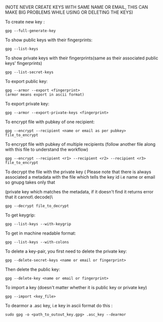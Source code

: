 (NOTE NEVER CREATE KEYS WITH SAME NAME OR EMAIL, THIS CAN MAKE BIG PROBLEMS WHILE USING OR DELETING THE KEYS)

To create new key : 
```
gpg --full-generate-key
```        
To show public keys with their fingerprints:
```
gpg --list-keys
```   

To show private keys with their fingerprints(same as their associated public keys' fingerprints)
```
gpg --list-secret-keys
```       
        
To export public key:
```
gpg --armor --export <fingerprint>
(armor means export in ascii format)
```
To export private key:
```
gpg --armor --export-private-keys <fingerprint>
```

To encrypt file with pubkey of one recipient:
```
gpg --encrypt --recipient <name or email as per pubkey>  file_to_encrypt
```

To encrypt file with pubkey of multiple recipients (follow another file along with this file to understand the workflow)
```
gpg --encrypt --recipient <r1> --recipient <r2> --recipient <r3>  file_to_encrypt
```    
        
To decrypt the file with the private key ( Please note that
there is always associated a metadata with the file which
tells the key id i.e name or email so gnupg takes only that

(private key which matches the metadata, if it doesn't find it returns error that it cannot\ decode)\
```
gpg --decrypt file_to_decrypt
```

To get keygrip:
```
gpg --list-keys --with-keygrip
```

To get in machine readable format:
```
gpg --list-keys --with-colons
```

To delete a key-pair, you first need to delete the private key:
```
gpg --delete-secret-keys <name or email or fingerprint>
```     

Then delete the public key:
```
gpg --delete-key <name or email or fingerprint>
```     
        
To import a key (doesn't matter whether it is public key or private key)
```
gpg --import <key_file>
```
To dearmor a .asc key, i.e key in ascii format do this :
```
sudo gpg -o <path_to_outout_key.gpg> .asc_key --dearmor
```